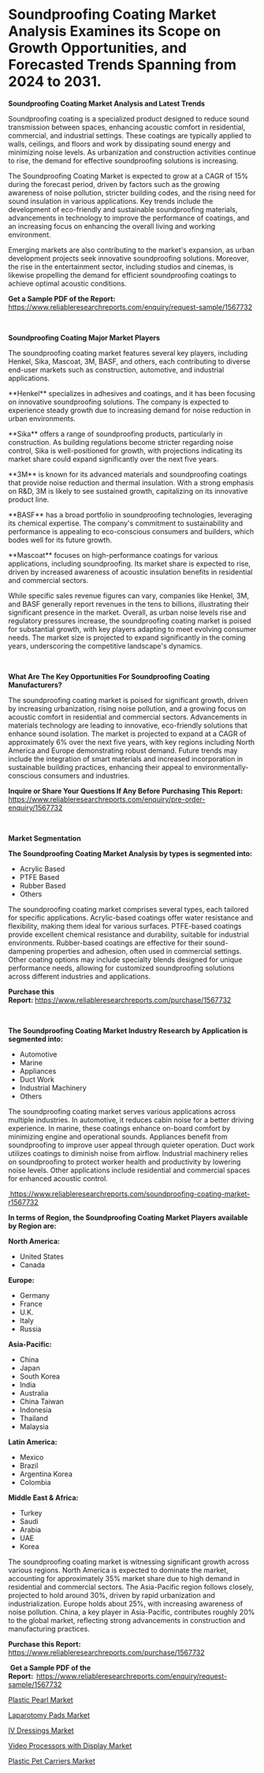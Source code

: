 <p><h1>Soundproofing Coating Market Analysis Examines its Scope on Growth Opportunities, and Forecasted Trends Spanning from 2024 to 2031.</h1></p><p><strong>Soundproofing Coating Market Analysis and Latest Trends</strong></p>
<p><p>Soundproofing coating is a specialized product designed to reduce sound transmission between spaces, enhancing acoustic comfort in residential, commercial, and industrial settings. These coatings are typically applied to walls, ceilings, and floors and work by dissipating sound energy and minimizing noise levels. As urbanization and construction activities continue to rise, the demand for effective soundproofing solutions is increasing.</p><p>The Soundproofing Coating Market is expected to grow at a CAGR of 15% during the forecast period, driven by factors such as the growing awareness of noise pollution, stricter building codes, and the rising need for sound insulation in various applications. Key trends include the development of eco-friendly and sustainable soundproofing materials, advancements in technology to improve the performance of coatings, and an increasing focus on enhancing the overall living and working environment.</p><p>Emerging markets are also contributing to the market's expansion, as urban development projects seek innovative soundproofing solutions. Moreover, the rise in the entertainment sector, including studios and cinemas, is likewise propelling the demand for efficient soundproofing coatings to achieve optimal acoustic conditions.</p></p>
<p><strong>Get a Sample PDF of the Report:&nbsp;</strong> <a href="https://www.reliableresearchreports.com/enquiry/request-sample/1567732?utm_campaign=83&utm_medium=2&utm_source=Github&utm_content=ia&utm_term=17112024&utm_id=soundproofing-coating">https://www.reliableresearchreports.com/enquiry/request-sample/1567732</a></p>
<p>&nbsp;</p>
<p><strong>Soundproofing Coating Major Market Players</strong></p>
<p><p>The soundproofing coating market features several key players, including Henkel, Sika, Mascoat, 3M, BASF, and others, each contributing to diverse end-user markets such as construction, automotive, and industrial applications. </p><p>**Henkel** specializes in adhesives and coatings, and it has been focusing on innovative soundproofing solutions. The company is expected to experience steady growth due to increasing demand for noise reduction in urban environments.</p><p>**Sika** offers a range of soundproofing products, particularly in construction. As building regulations become stricter regarding noise control, Sika is well-positioned for growth, with projections indicating its market share could expand significantly over the next five years.</p><p>**3M** is known for its advanced materials and soundproofing coatings that provide noise reduction and thermal insulation. With a strong emphasis on R&D, 3M is likely to see sustained growth, capitalizing on its innovative product line.</p><p>**BASF** has a broad portfolio in soundproofing technologies, leveraging its chemical expertise. The company's commitment to sustainability and performance is appealing to eco-conscious consumers and builders, which bodes well for its future growth.</p><p>**Mascoat** focuses on high-performance coatings for various applications, including soundproofing. Its market share is expected to rise, driven by increased awareness of acoustic insulation benefits in residential and commercial sectors.</p><p>While specific sales revenue figures can vary, companies like Henkel, 3M, and BASF generally report revenues in the tens to billions, illustrating their significant presence in the market. Overall, as urban noise levels rise and regulatory pressures increase, the soundproofing coating market is poised for substantial growth, with key players adapting to meet evolving consumer needs. The market size is projected to expand significantly in the coming years, underscoring the competitive landscape's dynamics.</p></p>
<p>&nbsp;</p>
<p><strong>What Are The Key Opportunities For Soundproofing Coating Manufacturers?</strong></p>
<p><p>The soundproofing coating market is poised for significant growth, driven by increasing urbanization, rising noise pollution, and a growing focus on acoustic comfort in residential and commercial sectors. Advancements in materials technology are leading to innovative, eco-friendly solutions that enhance sound isolation. The market is projected to expand at a CAGR of approximately 6% over the next five years, with key regions including North America and Europe demonstrating robust demand. Future trends may include the integration of smart materials and increased incorporation in sustainable building practices, enhancing their appeal to environmentally-conscious consumers and industries.</p></p>
<p><strong>Inquire or Share Your Questions If Any Before Purchasing This Report:</strong> <a href="https://www.reliableresearchreports.com/enquiry/pre-order-enquiry/1567732?utm_campaign=83&utm_medium=2&utm_source=Github&utm_content=ia&utm_term=17112024&utm_id=soundproofing-coating">https://www.reliableresearchreports.com/enquiry/pre-order-enquiry/1567732</a></p>
<p>&nbsp;</p>
<p><strong>Market Segmentation</strong></p>
<p><strong>The Soundproofing Coating Market Analysis by types is segmented into:</strong></p>
<p><ul><li>Acrylic Based</li><li>PTFE Based</li><li>Rubber Based</li><li>Others</li></ul></p>
<p><p>The soundproofing coating market comprises several types, each tailored for specific applications. Acrylic-based coatings offer water resistance and flexibility, making them ideal for various surfaces. PTFE-based coatings provide excellent chemical resistance and durability, suitable for industrial environments. Rubber-based coatings are effective for their sound-dampening properties and adhesion, often used in commercial settings. Other coating options may include specialty blends designed for unique performance needs, allowing for customized soundproofing solutions across different industries and applications.</p></p>
<p><strong>Purchase this Report:&nbsp;</strong><a href="https://www.reliableresearchreports.com/purchase/1567732?utm_campaign=83&utm_medium=2&utm_source=Github&utm_content=ia&utm_term=17112024&utm_id=soundproofing-coating">https://www.reliableresearchreports.com/purchase/1567732</a></p>
<p>&nbsp;</p>
<p><strong>The Soundproofing Coating Market Industry Research by Application is segmented into:</strong></p>
<p><ul><li>Automotive</li><li>Marine</li><li>Appliances</li><li>Duct Work</li><li>Industrial Machinery</li><li>Others</li></ul></p>
<p><p>The soundproofing coating market serves various applications across multiple industries. In automotive, it reduces cabin noise for a better driving experience. In marine, these coatings enhance on-board comfort by minimizing engine and operational sounds. Appliances benefit from soundproofing to improve user appeal through quieter operation. Duct work utilizes coatings to diminish noise from airflow. Industrial machinery relies on soundproofing to protect worker health and productivity by lowering noise levels. Other applications include residential and commercial spaces for enhanced acoustic control.</p></p>
<p><a href="https://www.reliableresearchreports.com/soundproofing-coating-market-r1567732?utm_campaign=83&utm_medium=2&utm_source=Github&utm_content=ia&utm_term=17112024&utm_id=soundproofing-coating">&nbsp;https://www.reliableresearchreports.com/soundproofing-coating-market-r1567732</a></p>
<p><strong>In terms of Region, the Soundproofing Coating Market Players available by Region are:</strong></p>
<p>
    <p> <strong> North America: </strong>
        <ul>
            <li>United States</li>
            <li>Canada</li>
        </ul>
        </p> 
    <p> <strong> Europe: </strong>
        <ul>
            <li>Germany</li>
            <li>France</li>
            <li>U.K.</li>
            <li>Italy</li>
            <li>Russia</li>
        </ul>
        </p> 
    <p> <strong> Asia-Pacific: </strong>
        <ul>
            <li>China</li>
            <li>Japan</li>
            <li>South Korea</li>
            <li>India</li>
            <li>Australia</li>
            <li>China Taiwan</li>
            <li>Indonesia</li>
            <li>Thailand</li>
            <li>Malaysia</li>
        </ul>
        </p> 
    <p> <strong> Latin America: </strong>
        <ul>
            <li>Mexico</li>
            <li>Brazil</li>
            <li>Argentina Korea</li>
            <li>Colombia</li>
        </ul>
        </p> 
    <p> <strong> Middle East & Africa: </strong>
        <ul>
            <li>Turkey</li>
            <li>Saudi</li>
            <li>Arabia</li>
            <li>UAE</li>
            <li>Korea</li>
        </ul>
    </p>
    </p>
<p><p>The soundproofing coating market is witnessing significant growth across various regions. North America is expected to dominate the market, accounting for approximately 35% market share due to high demand in residential and commercial sectors. The Asia-Pacific region follows closely, projected to hold around 30%, driven by rapid urbanization and industrialization. Europe holds about 25%, with increasing awareness of noise pollution. China, a key player in Asia-Pacific, contributes roughly 20% to the global market, reflecting strong advancements in construction and manufacturing practices.</p></p>
<p><strong>Purchase this Report: </strong><a href="https://www.reliableresearchreports.com/purchase/1567732?utm_campaign=83&utm_medium=2&utm_source=Github&utm_content=ia&utm_term=17112024&utm_id=soundproofing-coating">https://www.reliableresearchreports.com/purchase/1567732</a></p>
<p>&nbsp;<strong>Get a Sample PDF of the Report:&nbsp;&nbsp;</strong><a href="https://www.reliableresearchreports.com/enquiry/request-sample/1567732?utm_campaign=83&utm_medium=2&utm_source=Github&utm_content=ia&utm_term=17112024&utm_id=soundproofing-coating">https://www.reliableresearchreports.com/enquiry/request-sample/1567732</a></p>
<p><strong></strong></p>
<p><p><a href="https://www.linkedin.com/pulse/global-plastic-pearl-market-exploring-share-trends-future-growth-qapbc?utm_campaign=83&utm_medium=2&utm_source=Github&utm_content=ia&utm_term=17112024&utm_id=soundproofing-coating">Plastic Pearl Market</a></p><p><a href="https://issuu.com/reportprime-2/docs/laparotomy-pads-market-size-2030.pp_05653f2dcf9652?utm_campaign=83&utm_medium=2&utm_source=Github&utm_content=ia&utm_term=17112024&utm_id=soundproofing-coating">Laparotomy Pads Market</a></p><p><a href="https://issuu.com/reportprime-2/docs/iv-dressings-market-size-2030.pptx_e8311ac6744e42?utm_campaign=83&utm_medium=2&utm_source=Github&utm_content=ia&utm_term=17112024&utm_id=soundproofing-coating">IV Dressings Market</a></p><p><a href="https://github.com/dringals/Market-Research-Report-List-6/blob/main/video-processors-with-display-market.md?utm_campaign=83&utm_medium=2&utm_source=Github&utm_content=ia&utm_term=17112024&utm_id=soundproofing-coating">Video Processors with Display Market</a></p><p><a href="https://www.linkedin.com/pulse/plastic-pet-carriers-market-global-regional-analysis-focus-gzujc?utm_campaign=83&utm_medium=2&utm_source=Github&utm_content=ia&utm_term=17112024&utm_id=soundproofing-coating">Plastic Pet Carriers Market</a></p></p>